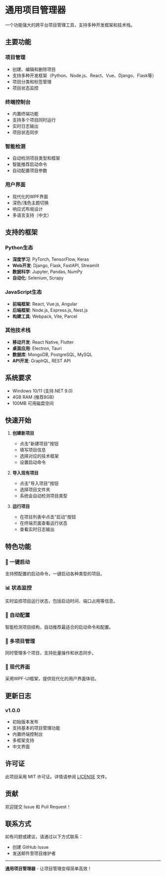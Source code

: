 # 通用项目管理器

一个功能强大的跨平台项目管理工具，支持多种开发框架和技术栈。

## 主要功能

### 项目管理
- 创建、编辑和删除项目
- 支持多种开发框架（Python、Node.js、React、Vue、Django、Flask等）
- 项目分类和标签管理
- 项目状态监控

### 终端控制台
- 内置终端功能
- 支持多个项目同时运行
- 实时日志输出
- 项目状态同步

### 智能检测
- 自动检测项目类型和框架
- 智能推荐启动命令
- 自动配置项目参数

### 用户界面
- 现代化的WPF界面
- 深色/浅色主题切换
- 响应式布局设计
- 多语言支持（中文）

## 支持的框架

### Python生态
- **深度学习**: PyTorch, TensorFlow, Keras
- **Web开发**: Django, Flask, FastAPI, Streamlit
- **数据科学**: Jupyter, Pandas, NumPy
- **自动化**: Selenium, Scrapy

### JavaScript生态
- **前端框架**: React, Vue.js, Angular
- **后端框架**: Node.js, Express.js, Nest.js
- **构建工具**: Webpack, Vite, Parcel

### 其他技术栈
- **移动开发**: React Native, Flutter
- **桌面应用**: Electron, Tauri
- **数据库**: MongoDB, PostgreSQL, MySQL
- **API开发**: GraphQL, REST API

## 系统要求

- Windows 10/11 (支持.NET 9.0)
- 4GB RAM (推荐8GB)
- 100MB 可用磁盘空间

## 快速开始

1. **创建新项目**
   - 点击"新建项目"按钮
   - 填写项目信息
   - 选择对应的技术框架
   - 设置启动命令

2. **导入现有项目**
   - 点击"导入项目"按钮
   - 选择项目文件夹
   - 系统会自动检测项目类型

3. **运行项目**
   - 在项目列表中点击"启动"按钮
   - 在终端页面查看运行状态
   - 查看实时日志输出

## 特色功能

### 🚀 一键启动
支持预配置的启动命令，一键启动各种类型的项目。

### 📊 状态监控
实时监控项目运行状态，包括启动时间、端口占用等信息。

### 🔧 自动配置
智能检测项目结构，自动推荐最适合的启动命令和配置。

### 📱 多项目管理
同时管理多个项目，支持批量操作和状态同步。

### 🎨 现代界面
采用WPF-UI框架，提供现代化的用户界面体验。

## 更新日志

### v1.0.0
- 初始版本发布
- 支持基本的项目管理功能
- 内置终端控制台
- 多框架支持
- 中文界面

## 许可证

此项目采用 MIT 许可证。详情请参阅 [LICENSE](LICENSE) 文件。

## 贡献

欢迎提交 Issue 和 Pull Request！

## 联系方式

如有问题或建议，请通过以下方式联系：

- 创建 GitHub Issue
- 发送邮件至项目维护者

---

**通用项目管理器** - 让项目管理变得简单高效！

